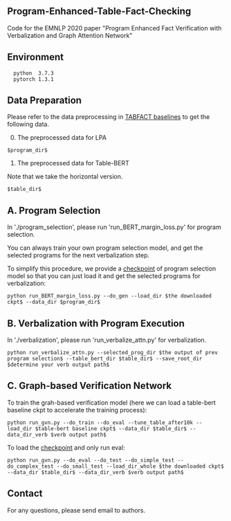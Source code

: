 ## Program-Enhanced-Table-Fact-Checking

Code for the EMNLP 2020 paper "Program Enhanced Fact Verification with Verbalization and Graph Attention Network"

## Environment
```
  python  3.7.3
  pytorch 1.3.1
```

## Data Preparation
Please refer to the data preprocessing in [TABFACT baselines](https://github.com/wenhuchen/Table-Fact-Checking) to get the following data.

0. The preprocessed data for LPA 
```
$program_dir$
```
1. The preprocessed data for Table-BERT

Note that we take the horizontal version.
```
$table_dir$
```

## A. Program Selection
In './program_selection', please run 'run_BERT_margin_loss.py' for program selection.

You can always train your own program selection model, and get the selected programs for the next verbalization step.

To simplify this procedure, we provide a [checkpoint](https://drive.google.com/file/d/1EBwMm6zMBmRDqS9-R3n9FTQRwHt4THsa/view?usp=sharing) of program selection model so that you can just load it and get the selected programs for verbalization:
```
python run_BERT_margin_loss.py --do_gen --load_dir $the downloaded ckpt$ --data_dir $program_dir$
```

## B. Verbalization with Program Execution
In './verbalization', please run 'run_verbalize_attn.py' for verbalization.

```
python run_verbalize_attn.py --selected_prog_dir $the output of prev program selection$ --table_bert_dir $table_dir$ --save_root_dir $determine your verb output path$
```

## C. Graph-based Verification Network
To train the grah-based verification model (here we can load a table-bert baseline ckpt to accelerate the training process):
```
python run_gvn.py --do_train --do_eval --tune_table_after10k --load_dir $table-bert baseline ckpt$ --data_dir $table_dir$ --data_dir_verb $verb output path$
```

To load the [checkpoint](https://drive.google.com/file/d/1B3URYBbDu_ybZEwk-NsNMex7F3sggeMK/view?usp=sharing) and only run eval:
```
python run_gvn.py --do_eval --do_test --do_simple_test --do_complex_test --do_small_test --load_dir_whole $the downloaded ckpt$ --data_dir $table_dir$ --data_dir_verb $verb output path$
```


## Contact

For any questions, please send email to authors.




